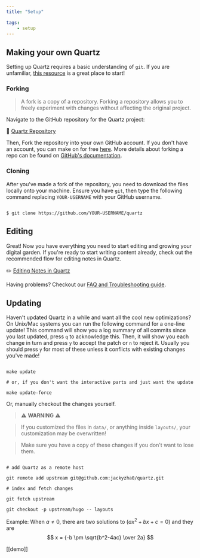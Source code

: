 ```yaml
---
title: "Setup"

tags:
    - setup
---
```


## Making your own Quartz

Setting up Quartz requires a basic understanding of `git`. If you are unfamiliar, [this resource](https://resources.nwplus.io/2-beginner/how-to-git-github.html) is a great place to start!

### Forking

> A fork is a copy of a repository. Forking a repository allows you to freely experiment with changes without affecting the original project.

Navigate to the GitHub repository for the Quartz project:

📁 [Quartz Repository](https://github.com/jackyzha0/quartz)

Then, Fork the repository into your own GitHub account. If you don't have an account, you can make on for free [here](https://github.com/join). More details about forking a repo can be found on [GitHub's documentation](https://docs.github.com/en/get-started/quickstart/fork-a-repo).

### Cloning

After you've made a fork of the repository, you need to download the files locally onto your machine. Ensure you have `git`, then type the following command replacing `YOUR-USERNAME` with your GitHub username.

```shell

$ git clone https://github.com/YOUR-USERNAME/quartz

```

## Editing

Great! Now you have everything you need to start editing and growing your digital garden. If you're ready to start writing content already, check out the recommended flow for editing notes in Quartz.

✏️ [Editing Notes in Quartz](notes/editing.md)

Having problems? Checkout our [FAQ and Troubleshooting guide](notes/troubleshooting.md).

## Updating

Haven't updated Quartz in a while and want all the cool new optimizations? On Unix/Mac systems you can run the following command for a one-line update! This command will show you a log summary of all commits since you last updated, press `q` to acknowledge this. Then, it will show you each change in turn and press `y` to accept the patch or `n` to reject it. Usually you should press `y` for most of these unless it conflicts with existing changes you've made!

```shell

make update

# or, if you don't want the interactive parts and just want the update

make update-force

```

Or, manually checkout the changes yourself.

> ⚠️ **WARNING** ⚠️

>

> If you customized the files in `data/`, or anything inside `layouts/`, your customization may be overwritten!

> Make sure you have a copy of these changes if you don't want to lose them.

```shell

# add Quartz as a remote host

git remote add upstream git@github.com:jackyzha0/quartz.git

# index and fetch changes

git fetch upstream

git checkout -p upstream/hugo -- layouts

```

Example:
When $a \ne 0$, there are two solutions to $(ax^2 + bx + c = 0)$ and they are
$$ x = {-b \pm \sqrt{b^2-4ac} \over 2a} $$

[[demo]]
